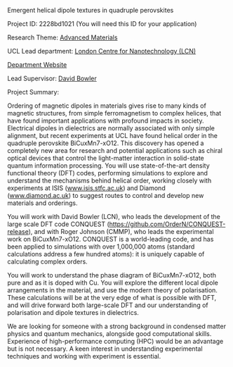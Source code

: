 Emergent helical dipole textures in quadruple perovskites

Project ID: 2228bd1021
(You will need this ID for your application)

Research Theme: [Advanced Materials](../themes/advanced-materials.md)

UCL Lead department: [London Centre for Nanotechnology (LCN)](../departments/london-centre-for-nanotechnology.md)

[Department Website](https://www.london-nano.com)

Lead Supervisor: [David Bowler](https://iris.ucl.ac.uk/iris/browse/profile?upi=DBOWL76)

Project Summary:

Ordering of magnetic dipoles in materials gives rise to many kinds of magnetic structures, from simple ferromagnetism to complex helices, that have found important applications with profound impacts in society. Electrical dipoles in dielectrics are normally associated with only simple alignment, but recent experiments at UCL have found helical order in the quadruple perovskite BiCuxMn7-xO12. This discovery has opened a completely new area for research and potential applications such as chiral optical devices that control the light-matter interaction in solid-state quantum information processing. You will use state-of-the-art density functional theory (DFT) codes, performing simulations to explore and understand the mechanisms behind helical order, working closely with experiments at ISIS (www.isis.stfc.ac.uk) and Diamond (www.diamond.ac.uk) to suggest routes to control and develop new materials and orderings.
  
 You will work with David Bowler (LCN), who leads the development of the large scale DFT code CONQUEST (https://github.com/OrderN/CONQUEST-release), and with Roger Johnson (CMMP), who leads the experimental work on BiCuxMn7-xO12. CONQUEST is a world-leading code, and has been applied to simulations with over 1,000,000 atoms (standard calculations address a few hundred atoms): it is uniquely capable of calculating complex orders.
  
 You will work to understand the phase diagram of BiCuxMn7-xO12, both pure and as it is doped with Cu. You will explore the different local dipole arrangements in the material, and use the modern theory of polarisation. These calculations will be at the very edge of what is possible with DFT, and will drive forward both large-scale DFT and our understanding of polarisation and dipole textures in dielectrics.
  
 We are looking for someone with a strong background in condensed matter physics and quantum mechanics, alongside good computational skills. Experience of high-performance computing (HPC) would be an advantage but is not necessary. A keen interest in understanding experimental techniques and working with experiment is essential.